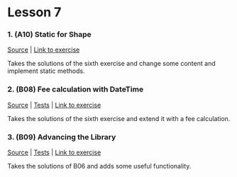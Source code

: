 # Lesson 7

### 1. (A10) Static for Shape
[Source](./A10_static_for_shapes/ExerciseSolution/) | [Link to exercise](http://fsr.github.io/csharp-lessons/exercises/A10_static_for_shapes.html)

Takes the solutions of the sixth exercise and change some content and implement static methods.

### 2. (B08) Fee calculation with DateTime
[Source](./B08_fee_calculation/ExerciseSolution/) | [Tests](./B08_fee_calculation/Tests/) | [Link to exercise](http://fsr.github.io/csharp-lessons/exercises/B08_fee_calculation.html)

Takes the solutions of the sixth exercise and extend it with a fee calculation.

### 3. (B09) Advancing the Library
[Source](./B09_advanced_example/ExerciseSolution/) | [Tests](./B09_advanced_example/Tests/) | [Link to exercise](http://fsr.github.io/csharp-lessons/exercises/B09_advanced_example.html)

Takes the solutions of B06 and adds some useful functionality. 